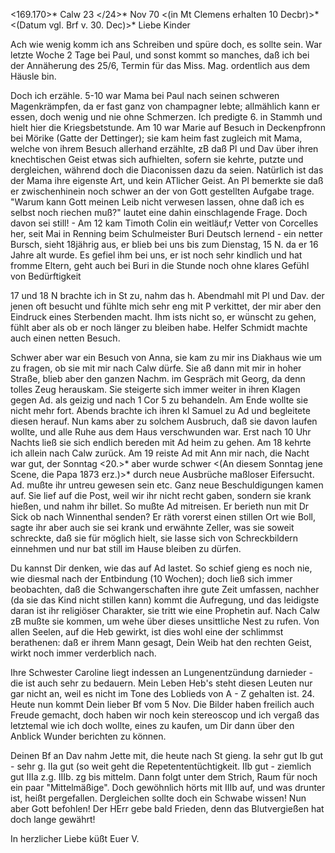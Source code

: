 <169.170>* Calw 23 </24>* Nov 70
 <(in Mt Clemens erhalten 10 Decbr)>*
 <(Datum vgl. Brf v. 30. Dec)>*
Liebe Kinder

Ach wie wenig komm ich ans Schreiben und spüre doch, es sollte sein. War letzte Woche 2 Tage bei Paul, und sonst kommt so manches, daß ich bei der Annäherung des 25/6, Termin für das Miss. Mag. ordentlich aus dem Häusle bin.

Doch ich erzähle. 5-10 war Mama bei Paul nach seinen schweren Magenkrämpfen, da er fast ganz von champagner lebte; allmählich kann er essen, doch wenig und nie ohne Schmerzen. Ich predigte 6. in Stammh und hielt hier die Kriegsbetstunde. Am 10 war Marie auf Besuch in Deckenpfronn bei Mörike (Gatte der Dettinger); sie kam heim fast zugleich mit Mama, welche von ihrem Besuch allerhand erzählte, zB daß Pl und Dav über ihren knechtischen Geist etwas sich aufhielten, sofern sie kehrte, putzte und dergleichen, während doch die Diaconissen dazu da seien. Natürlich ist das der Mama ihre eigenste Art, und kein ATlicher Geist. An Pl bemerkte sie daß er zwischenhinein noch schwer an der von Gott gestellten Aufgabe trage. "Warum kann Gott meinen Leib nicht verwesen lassen, ohne daß ich es selbst noch riechen muß?" lautet eine dahin einschlagende Frage. Doch davon sei still! - 
Am 12 kam Timoth Colin ein weitläuf‚r Vetter von Corcelles her, seit Mai in Renning beim Schulmeister Buri Deutsch lernend - ein netter Bursch, sieht 18jährig aus, er blieb bei uns bis zum Dienstag, 15 N. da er 16 Jahre alt wurde. Es gefiel ihm bei uns, er ist noch sehr kindlich und hat fromme Eltern, geht auch bei Buri in die Stunde noch ohne klares Gefühl von Bedürftigkeit

17 und 18 N brachte ich in St zu, nahm das h. Abendmahl mit Pl und Dav. der jenen oft besucht und fühlte mich sehr eng mit P verkittet, der mir aber den Eindruck eines Sterbenden macht. Ihm ists nicht so, er wünscht zu gehen, fühlt aber als ob er noch länger zu bleiben habe. Helfer Schmidt machte auch einen netten Besuch.

Schwer aber war ein Besuch von Anna, sie kam zu mir ins Diakhaus wie um zu fragen, ob sie mit mir nach Calw dürfe. Sie aß dann mit mir in hoher Straße, blieb aber den ganzen Nachm. im Gespräch mit Georg, da denn tolles Zeug herauskam. Sie steigerte sich immer weiter in ihren Klagen gegen Ad. als geizig und nach 1 Cor 5 zu behandeln. Am Ende wollte sie nicht mehr fort. Abends brachte ich ihren kl Samuel zu Ad und begleitete diesen herauf. Nun kams aber zu solchem Ausbruch, daß sie davon laufen wollte, und alle Ruhe aus dem Haus verschwunden war. Erst nach 10 Uhr Nachts ließ sie sich endlich bereden mit Ad heim zu gehen. Am 18 kehrte ich allein nach Calw zurück. Am 19 reiste Ad mit Ann mir nach, die Nacht war gut, der Sonntag <20.>* aber wurde schwer <(An diesem Sonntag jene Scene, die Papa 1873 erz.)>* durch neue Ausbrüche maßloser Eifersucht. Ad. mußte ihr untreu gewesen sein etc. Ganz neue Beschuldigungen kamen auf. Sie lief auf die Post, weil wir ihr nicht recht gaben, sondern sie krank hießen, und nahm ihr billet. So mußte Ad mitreisen. Er berieth nun mit Dr Sick ob nach Winnenthal senden? Er räth vorerst einen stillen Ort wie Boll, sagte ihr aber auch sie sei krank und erwähnte Zeller, was sie soweit schreckte, daß sie für möglich hielt, sie lasse sich von Schreckbildern einnehmen und nur bat still im Hause bleiben zu dürfen.

Du kannst Dir denken, wie das auf Ad lastet. So schief gieng es noch nie, wie diesmal nach der Entbindung (10 Wochen); doch ließ sich immer beobachten, daß die Schwangerschaften ihre gute Zeit umfassen, nachher (da sie das Kind nicht stillen kann) kommt die Aufregung, und das leidigste daran ist ihr religiöser Charakter, sie tritt wie eine Prophetin auf. Nach Calw zB mußte sie kommen, um wehe über dieses unsittliche Nest zu rufen. Von allen Seelen, auf die Heb gewirkt, ist dies wohl eine der schlimmst berathenen: daß er ihrem Mann gesagt, Dein Weib hat den rechten Geist, wirkt noch immer verderblich nach.

Ihre Schwester Caroline liegt indessen an Lungenentzündung darnieder - die ist auch sehr zu bedauern. Mein Leben Heb's steht diesen Leuten nur gar nicht an, weil es nicht im Tone des Loblieds von A - Z gehalten ist. 
24. Heute nun kommt Dein lieber Bf vom 5 Nov. Die Bilder haben freilich auch Freude gemacht, doch haben wir noch kein stereoscop und ich vergaß das letztemal wie ich doch wollte, eines zu kaufen, um Dir dann über den Anblick Wunder berichten zu können.

Deinen Bf an Dav nahm Jette mit, die heute nach St gieng. Ia sehr gut Ib gut - sehr g. IIa gut (so weit geht die Repetententüchtigkeit. IIb gut - ziemlich gut IIIa z.g. IIIb. zg bis mittelm. Dann folgt unter dem Strich, Raum für noch ein paar "Mittelmäßige". Doch gewöhnlich hörts mit IIIb auf, und was drunter ist, heißt pergefallen. Dergleichen sollte doch ein Schwabe wissen! Nun aber Gott befohlen! Der HErr gebe bald Frieden, denn das Blutvergießen hat doch lange gewährt!

 In herzlicher Liebe küßt
 Euer V.
